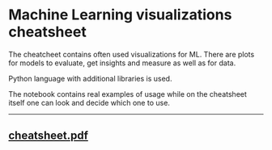# Machine Learning visualizations cheatsheet

The cheatcheet contains often used visualizations for ML. There are plots for models to evaluate, get insights and measure as well as for data. 

Python language with additional libraries is used.

The notebook contains real examples of usage while on the cheatsheet itself one can look and decide which one to use.

---

## [cheatsheet.pdf](https://drive.google.com/file/d/1S_j8klQxuXMtSzCIKXFtmQoQ0mcBIUP1/view?usp=sharing)
